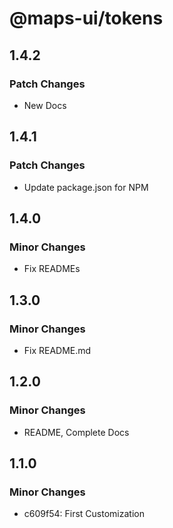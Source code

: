 # @maps-ui/tokens

## 1.4.2

### Patch Changes

- New Docs

## 1.4.1

### Patch Changes

- Update package.json for NPM

## 1.4.0

### Minor Changes

- Fix READMEs

## 1.3.0

### Minor Changes

- Fix README.md

## 1.2.0

### Minor Changes

- README, Complete Docs

## 1.1.0

### Minor Changes

- c609f54: First Customization
